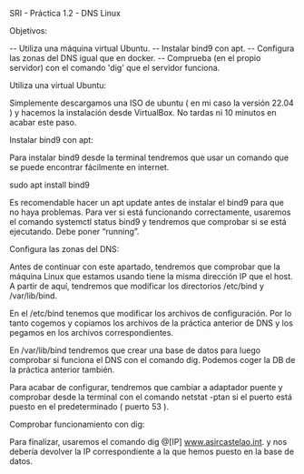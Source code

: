 SRI - Práctica 1.2 - DNS Linux

Objetivos:

-- Utiliza una máquina virtual Ubuntu.
-- Instalar bind9 con apt.
-- Configura las zonas del DNS igual que en docker.
-- Comprueba (en el propio servidor) con el comando 'dig' que el servidor funciona.


Utiliza una virtual Ubuntu:

Simplemente descargamos una ISO de ubuntu ( en mi caso la versión 22.04 ) y hacemos la instalación desde VirtualBox. No tardas ni 10 minutos en acabar este paso.


Instalar bind9 con apt:

Para instalar bind9 desde la terminal tendremos que usar un comando que se puede encontrar fácilmente en internet. 

sudo apt install bind9

Es recomendable hacer un apt update antes de instalar el bind9 para que no haya problemas.
Para ver si está funcionando correctamente, usaremos el comando systemctl status bind9 y tendremos que comprobar si se está ejecutando. Debe poner “running”.


Configura las zonas del DNS:

Antes de continuar con este apartado, tendremos que comprobar que la máquina Linux que estamos usando tiene la misma dirección IP que el host. A partir de aquí, tendremos que modificar los directorios /etc/bind y /var/lib/bind.

En el /etc/bind tenemos que modificar los archivos de configuración. Por lo tanto cogemos y copiamos los archivos de la práctica anterior de DNS y los pegamos en los archivos correspondientes.

En /var/lib/bind tendremos que crear una base de datos para luego comprobar si funciona el DNS con el comando dig. Podemos coger la DB de la práctica anterior también.

Para acabar de configurar, tendremos que cambiar a adaptador puente y comprobar desde la terminal con el comando netstat -ptan si el puerto está puesto en el predeterminado ( puerto 53 ).


Comprobar funcionamiento con dig:

Para finalizar, usaremos el comando dig @[IP] www.asircastelao.int. y nos debería devolver la IP correspondiente a la que hemos puesto en la base de datos.
